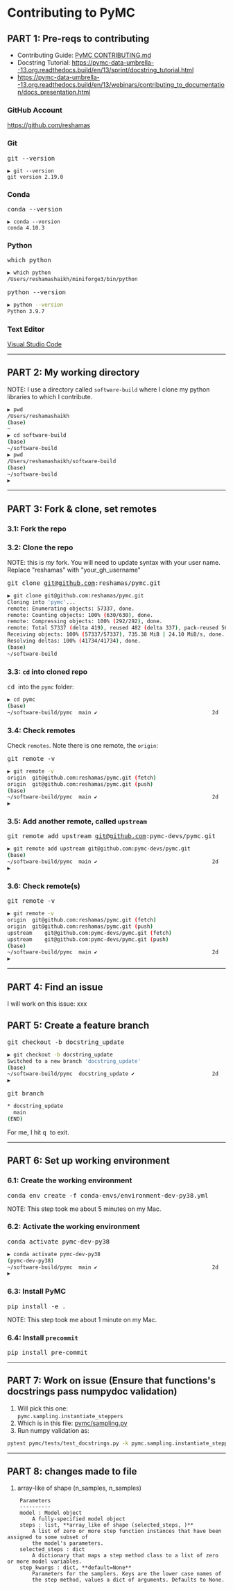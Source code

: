 # Contributing to PyMC

## PART 1: Pre-reqs to contributing

- Contributing Guide:  [PyMC CONTRIBUTING.md](https://github.com/pymc-devs/pymc/blob/main/CONTRIBUTING.md)
- Docstring Tutorial:  https://pymc-data-umbrella--13.org.readthedocs.build/en/13/sprint/docstring_tutorial.html
- https://pymc-data-umbrella--13.org.readthedocs.build/en/13/webinars/contributing_to_documentation/docs_presentation.html

### GitHub Account

https://github.com/reshamas

### Git
<kbd>  git --version  </kbd> 

```
▶ git --version
git version 2.19.0
```

### Conda
<kbd> conda --version  </kbd>

```
▶ conda --version
conda 4.10.3
```

### Python
<kbd> which python  </kbd>

```bash
▶ which python
/Users/reshamashaikh/miniforge3/bin/python
```

<kbd>  python --version    </kbd>

```bash
▶ python --version
Python 3.9.7
```

### Text Editor
[Visual Studio Code](https://code.visualstudio.com/download)

---

## PART 2: My working directory

NOTE: I use a directory called `software-build` where I clone my python libraries to which I contribute.  

```bash
▶ pwd
/Users/reshamashaikh
(base) 
~                                                                     
▶ cd software-build 
(base) 
~/software-build                                                      
▶ pwd
/Users/reshamashaikh/software-build
(base) 
~/software-build                                                      
▶ 
```

---

## PART 3: Fork & clone, set remotes

### 3.1: Fork the repo

### 3.2: Clone the repo

NOTE: this is *my* fork.  You will need to update syntax with your user name.  
Replace "reshamas" with "your_gh_username"

<kbd> git clone git@github.com:reshamas/pymc.git </kbd>

```bash
▶ git clone git@github.com:reshamas/pymc.git
Cloning into 'pymc'...
remote: Enumerating objects: 57337, done.
remote: Counting objects: 100% (630/630), done.
remote: Compressing objects: 100% (292/292), done.
remote: Total 57337 (delta 419), reused 482 (delta 337), pack-reused 56707
Receiving objects: 100% (57337/57337), 735.38 MiB | 24.10 MiB/s, done.
Resolving deltas: 100% (41734/41734), done.
(base) 
~/software-build   
```

### 3.3: `cd` into cloned repo

<kbd> cd </kbd> into the `pymc` folder:  
```bash            
▶ cd pymc
(base) 
~/software-build/pymc  main ✔                                     2d  
```

### 3.4: Check remotes

Check `remotes`. Note there is one remote, the `origin`:  

<kbd> git remote -v </kbd>

```bash
▶ git remote -v
origin	git@github.com:reshamas/pymc.git (fetch)
origin	git@github.com:reshamas/pymc.git (push)
(base) 
~/software-build/pymc  main ✔                                     2d  
▶ 
```

### 3.5: Add another remote, called `upstream`

<kbd> git remote add upstream git@github.com:pymc-devs/pymc.git </kbd>

```bash
▶ git remote add upstream git@github.com:pymc-devs/pymc.git
(base) 
~/software-build/pymc  main ✔                                     2d  
▶ 
```

### 3.6: Check remote(s)

<kbd> git remote -v </kbd>

```bash
▶ git remote -v
origin	git@github.com:reshamas/pymc.git (fetch)
origin	git@github.com:reshamas/pymc.git (push)
upstream	git@github.com:pymc-devs/pymc.git (fetch)
upstream	git@github.com:pymc-devs/pymc.git (push)
(base) 
~/software-build/pymc  main ✔                                     2d  
▶ 
```

---

## PART 4: Find an issue

I will work on this issue:  xxx


## PART 5: Create a feature branch

<kbd> git checkout -b docstring_update </kbd>

```bash
▶ git checkout -b docstring_update
Switched to a new branch 'docstring_update'
(base) 
~/software-build/pymc  docstring_update ✔                         2d  
▶ 
```

<kbd> git branch </kbd>

```bash
* docstring_update
  main
(END)
```

For me, I hit <kbd> q </kbd> to exit.
  
---
  
## PART 6: Set up working environment

### 6.1: Create the working environment
  <kbd> conda env create -f conda-envs/environment-dev-py38.yml </kbd>

NOTE: This step took me about 5 minutes on my Mac. 

### 6.2: Activate the working environment

<kbd> conda activate pymc-dev-py38 </kbd>

```bash
▶ conda activate pymc-dev-py38 
(pymc-dev-py38) 
~/software-build/pymc  main ✔                                     2d  
▶ 
```

### 6.3: Install PyMC

<kbd> pip install -e . </kbd>

NOTE: This step took me about 1 minute on my Mac. 

### 6.4: Install `precommit`

<kbd> pip install pre-commit </kbd>

---

## PART 7: Work on issue (Ensure that functions's docstrings pass numpydoc validation)

1. Will pick this one:  
`pymc.sampling.instantiate_steppers`
1. Which is in this file:  [pymc/sampling.py](https://github.com/pymc-devs/pymc/blob/main/pymc/sampling.py)
1. Run numpy validation as:  
```bash
pytest pymc/tests/test_docstrings.py -k pymc.sampling.instantiate_steppers
```

---

## PART 8: changes made to file

1. array-like of shape (n_samples, n_samples)
```
    Parameters
    ----------
    model : Model object
        A fully-specified model object
    steps : list, **array_like of shape (selected_steps, )**
        A list of zero or more step function instances that have been assigned to some subset of
        the model's parameters.
    selected_steps : dict
        A dictionary that maps a step method class to a list of zero or more model variables.
    step_kwargs : dict, **default=None**
        Parameters for the samplers. Keys are the lower case names of
        the step method, values a dict of arguments. Defaults to None.
```

  







